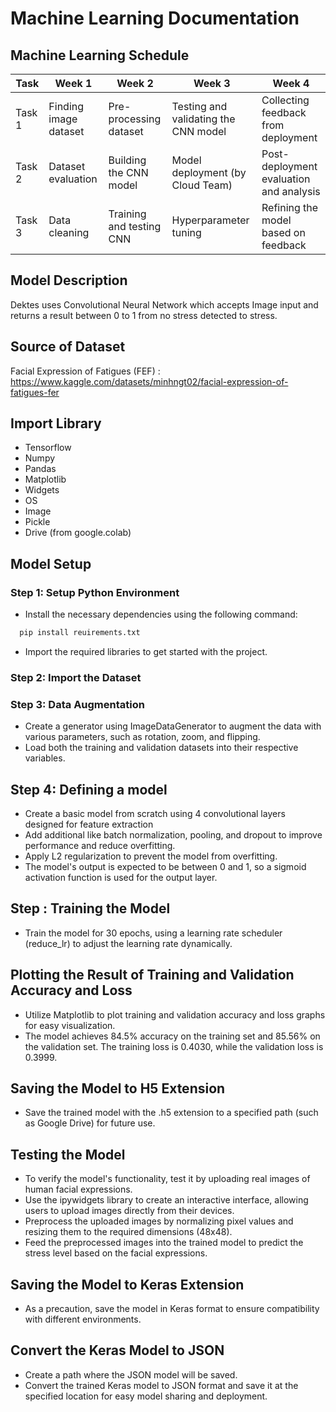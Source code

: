# Machine Learning Documentation

## Machine Learning Schedule

| Task     | Week 1                 | Week 2                   | Week 3                               | Week 4                                  |
| -------- | ---------------------- | ------------------------ | ------------------------------------ | --------------------------------------- |
| Task 1   | Finding image dataset  | Pre-processing dataset   | Testing and validating the CNN model | Collecting feedback from deployment     |
| Task 2   | Dataset evaluation     | Building the CNN model   | Model deployment (by Cloud Team)     | Post-deployment evaluation and analysis |
| Task 3   | Data cleaning          | Training and testing CNN | Hyperparameter tuning                | Refining the model based on feedback    |


## Model Description
Dektes uses Convolutional Neural Network which accepts Image input and returns a result between 0 to 1 from no stress detected to stress.



## Source of Dataset
Facial Expression of Fatigues (FEF) : https://www.kaggle.com/datasets/minhngt02/facial-expression-of-fatigues-fer



## Import Library
- Tensorflow
- Numpy
- Pandas
- Matplotlib
- Widgets
- OS
- Image
- Pickle
- Drive (from google.colab)


## Model Setup

### Step 1: Setup Python Environment
-  Install the necessary dependencies using the following command:
```python
  pip install reuirements.txt
```
-  Import the required libraries to get started with the project.


### Step 2: Import the Dataset



### Step 3: Data Augmentation
- Create a generator using ImageDataGenerator to augment the data with various parameters, such as rotation, zoom, and flipping.
- Load both the training and validation datasets into their respective variables.


## Step 4: Defining a model
- Create a basic model from scratch using 4 convolutional layers designed for feature extraction
- Add additional like batch normalization, pooling, and dropout to improve performance and reduce overfitting.
- Apply L2 regularization to prevent the model from overfitting.
- The model's output is expected to be between 0 and 1, so a sigmoid activation function is used for the output layer.


## Step : Training the Model
- Train the model for 30 epochs, using a learning rate scheduler (reduce_lr) to adjust the learning rate dynamically.


## Plotting the Result of Training and Validation Accuracy and Loss
- Utilize Matplotlib to plot training and validation accuracy and loss graphs for easy visualization.
- The model achieves 84.5% accuracy on the training set and 85.56% on the validation set. The training loss is 0.4030, while the validation loss is 0.3999.


## Saving the Model to H5 Extension 
- Save the trained model with the .h5 extension to a specified path (such as Google Drive) for future use.

## Testing the Model
- To verify the model's functionality, test it by uploading real images of human facial expressions.
- Use the ipywidgets library to create an interactive interface, allowing users to upload images directly from their devices.
- Preprocess the uploaded images by normalizing pixel values and resizing them to the required dimensions (48x48).
- Feed the preprocessed images into the trained model to predict the stress level based on the facial expressions.

## Saving the Model to Keras Extension 
- As a precaution, save the model in Keras format to ensure compatibility with different environments.

## Convert the Keras Model to JSON 
- Create a path where the JSON model will be saved.
- Convert the trained Keras model to JSON format and save it at the specified location for easy model sharing and deployment.
